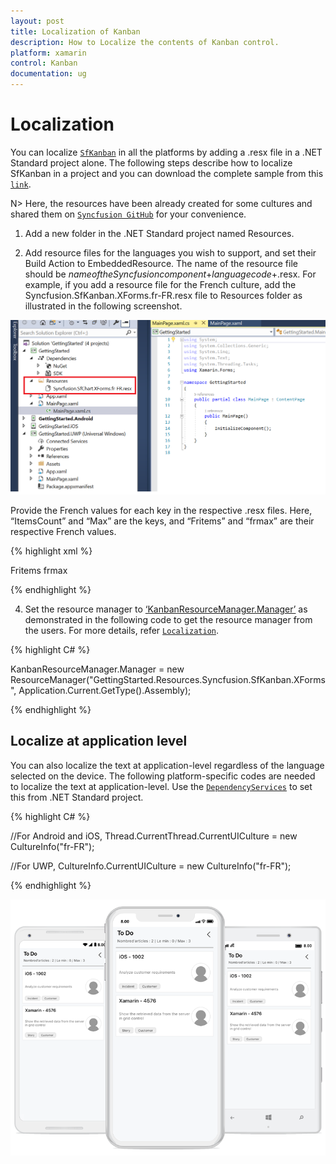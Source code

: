 ```yaml
---
layout: post
title: Localization of Kanban
description: How to Localize the contents of Kanban control.
platform: xamarin
control: Kanban
documentation: ug
---
```


# Localization 

You can localize [`SfKanban`](http://help.syncfusion.com/cr/cref_files/xamarin/Syncfusion.SfKanban.XForms~Syncfusion.SfKanban.XForms.SfKanban.html) in all the platforms by adding a .resx file in a .NET Standard project alone. The following steps describe how to localize SfKanban in a project and you can download the complete sample from this [`link`](http://www.syncfusion.com/downloads/support/directtrac/general/ze/PCL_Local1653220814.zip).
 
N> Here, the resources have been already created for some cultures and shared them on [`Syncfusion GitHub`](https://github.com/syncfusion/xamarin-localized-texts) for your convenience. 

1. Add a new folder in the .NET Standard project named Resources.

2. Add resource files for the languages you wish to support, and set their Build Action to EmbeddedResource. The name of the resource file should be $name of the Syncfusion component$+$language code$+.resx. For example, if you add a resource file for the French culture, add the Syncfusion.SfKanban.XForms.fr-FR.resx file to Resources folder as illustrated in the following screenshot.

![Localization support in Xamarin.Forms Kanban](SfKanban_images\LocalizationResource.png)

Provide the French values for each key in the respective .resx files. Here, “ItemsCount” and “Max” are the keys, and “Fritems” and “frmax” are their respective French values.

{% highlight xml %}

<data name="ItemsCount" xml:space="preserve">
    <value>Fritems</value>
</data>
<data name="Max" xml:space="preserve">
    <value>frmax</value>
</data>

{% endhighlight %} 

4. Set the resource manager to [‘KanbanResourceManager.Manager’](https://help.syncfusion.com/cr/cref_files/xamarin/Syncfusion.SfKanban.XForms~Syncfusion.SfKanban.XForms.KanbanResourceManager~Manager.html) as demonstrated in the following code to get the resource manager from the users. For more details, refer [`Localization`](https://blog.syncfusion.com/post/localization-made-easy-for-syncfusion-xamarin-forms-components.aspx).

{% highlight C# %}

KanbanResourceManager.Manager = new ResourceManager("GettingStarted.Resources.Syncfusion.SfKanban.XForms", Application.Current.GetType().Assembly);

{% endhighlight %} 

## Localize at application level

You can also localize the text at application-level regardless of the language selected on the device. The following platform-specific codes are needed to localize the text at application-level. Use the [`DependencyServices`](https://docs.microsoft.com/en-us/xamarin/xamarin-forms/app-fundamentals/dependency-service/introduction) to set this from .NET Standard project.

{% highlight C# %}

//For Android and iOS,
Thread.CurrentThread.CurrentUICulture = new CultureInfo("fr-FR");

//For UWP,
CultureInfo.CurrentUICulture = new CultureInfo("fr-FR");

{% endhighlight %}

![Localization support in Xamarin.Forms Kanban](SfKanban_images\LocalizationOutput.png)